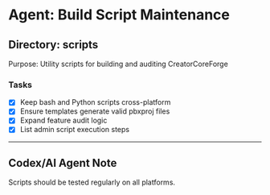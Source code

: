 # Agent: Build Script Maintenance

## Directory: scripts
Purpose: Utility scripts for building and auditing CreatorCoreForge

### Tasks
- [x] Keep bash and Python scripts cross-platform
- [x] Ensure templates generate valid pbxproj files
- [x] Expand feature audit logic
- [x] List admin script execution steps

---

## Codex/AI Agent Note
Scripts should be tested regularly on all platforms.
